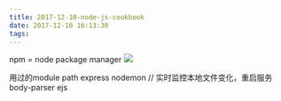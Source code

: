 ```yaml
---
title: 2017-12-10-node-js-cookbook
date: 2017-12-10 16:13:30
tags:
---
```


npm = node package manager
![](http://odzl05jxx.bkt.clouddn.com/image/jpg/scenery1511100694324.jpg?imageView2/2/w/600)
<!--more-->

用过的module
path
express
nodemon // 实时监控本地文件变化，重启服务
body-parser
ejs
